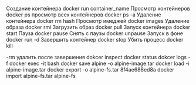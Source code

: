 Создание контейнера docker run container_name
Просмотр контейнеров docker ps 
просмотр всех контейнеров docker ps -a
Удаление контейнера docker rm hash
Просмотр имеджей docker images
Удаление образа docker rmi 
Загрузить образ docker pull 
Запуск контейнера docker start 
Пауза docker pause
Снять с паузы docker unpause 
Запуск в фоне  docker run -d 
Завершить контейнер docker stop 
Убить процесс docker kill 

-rm удалить после завершения 
dokcer inspect 
docker status 
dokcer logs -f
docker exec -it <container-name-or-id> bash
docker save alpine -o alpine-image.tar
docker load -i alpine-image.tar
docker export -o alpine-fs.tar 8f4ae688ed8a
docker import alpine-fs.tar alpine-fs